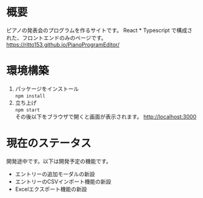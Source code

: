 # 概要
ピアノの発表会のプログラムを作るサイトです。
React * Typescript で構成された、フロントエンドのみのページです。
https://ritto153.github.io/PianoProgramEditor/

# 環境構築
1. パッケージをインストール  
`npm install`  
2. 立ち上げ  
`npm start`  
その後以下をブラウザで開くと画面が表示されます。
[http://localhost:3000](http://localhost:3000)

# 現在のステータス
開発途中です。以下は開発予定の機能です。  
- エントリーの追加モーダルの新設
- エントリーのCSVインポート機能の新設
- Excelエクスポート機能の新設